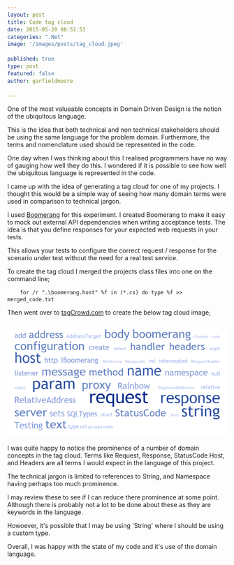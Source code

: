 ```yaml
---
layout: post
title: Code tag cloud
date: 2015-05-20 08:51:53
categories:	".Net"
image: '/images/posts/tag_cloud.jpeg'

published: true
type: post
featured: false
author: garfieldmoore

---
```

One of the most valueable concepts in Domain Driven Design is the notion of the ubiquitous language.  

This is the idea that both technical and non technical stakeholders should be using the same language for the problem domain.  Furthermore, the terms and nomenclature used should be represented in the code.

One day when I was thinking about this I realised programmers have no way of gauging how well they do this.  I wondered if it is possible to see how well the ubiquitous language is represented in the code.

I came up with the idea of generating a tag cloud for one of my projects.  I thought this would be a simple way of seeing how many domain terms were used in comparison to technical jargon.

I used [Boomerang](https://github.com/garfieldmoore/Boomerang/) for this experiment.  I created Boomerang to make it easy to mock out external API dependencies when writing acceptance tests.  The idea is that you define responses for your expected web requests in your tests.  

This allows your tests to configure the correct request / response for the scenario under test without the need for a real test service.

To create the tag cloud I merged the projects class files into one on the command line;

``` script
	for /r ".\boomerang.host" %f in (*.cs) do type %f >> merged_code.txt
```

Then went over to [tagCrowd.com](http://www.tagcrowd.com/) to create the below tag cloud image;

![tag crowd](/assets/images/boomerang_tag_cloud.gif)

I was quite happy to notice the prominence of a number of domain concepts in the tag cloud.  Terms like Request, Response, StatusCode Host, and Headers are all terms I would expect in the language of this project.

The technical jargon is limited to references to String, and Namespace having perhaps too much prominence.  

I may review these to see if I can reduce there prominence at some point.  Although there is probably not a lot to be done about these as they are keywords in the language.  

Howoever, it's possible that I may be using 'String' where I should be using a custom type.

Overall, I was happy with the state of my code and it's use of the domain language.
